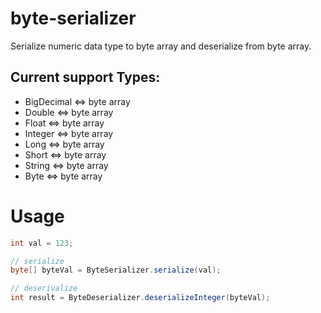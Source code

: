 # byte-serializer
Serialize numeric data type to byte array and deserialize from byte array.

Current support Types:
---------------------------
* BigDecimal <=> byte array
* Double <=> byte array
* Float <=> byte array
* Integer <=> byte array
* Long <=> byte array
* Short <=> byte array
* String <=> byte array
* Byte <=> byte array

# Usage
``` java
int val = 123;

// serialize
byte[] byteVal = ByteSerializer.serialize(val);

// deserivalize
int result = ByteDeserializer.deserializeInteger(byteVal);

```
